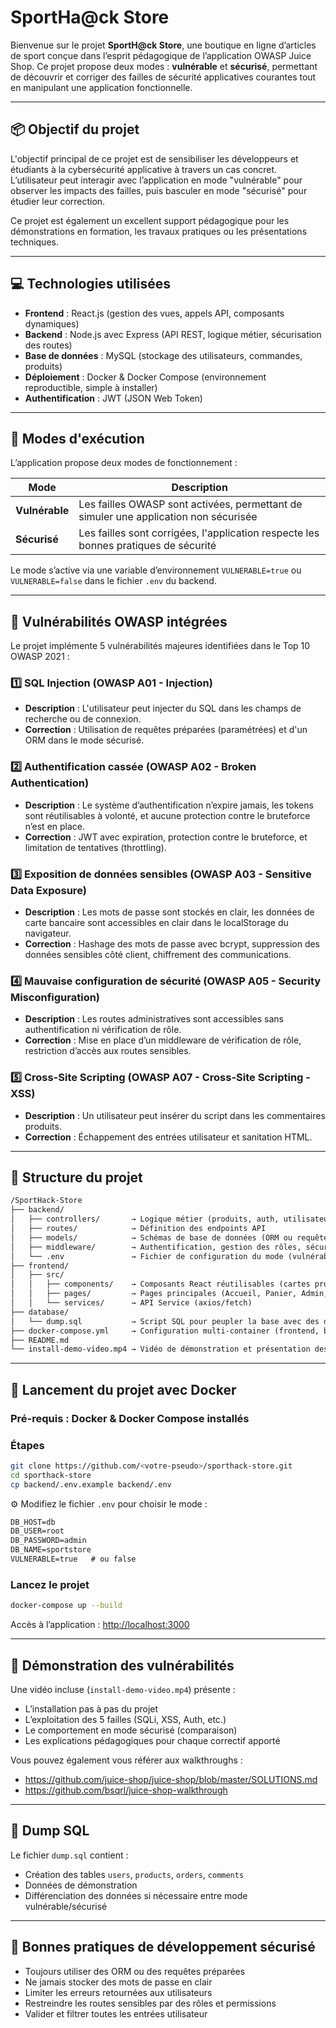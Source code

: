 # SportHa@ck Store

Bienvenue sur le projet **SportH@ck Store**, une boutique en ligne d’articles de sport conçue dans l’esprit pédagogique de l’application OWASP Juice Shop. Ce projet propose deux modes : **vulnérable** et **sécurisé**, permettant de découvrir et corriger des failles de sécurité applicatives courantes tout en manipulant une application fonctionnelle.

---

## 📦 Objectif du projet

L'objectif principal de ce projet est de sensibiliser les développeurs et étudiants à la cybersécurité applicative à travers un cas concret. L’utilisateur peut interagir avec l’application en mode "vulnérable" pour observer les impacts des failles, puis basculer en mode "sécurisé" pour étudier leur correction.

Ce projet est également un excellent support pédagogique pour les démonstrations en formation, les travaux pratiques ou les présentations techniques.

---

## 💻 Technologies utilisées

- **Frontend** : React.js (gestion des vues, appels API, composants dynamiques)
- **Backend** : Node.js avec Express (API REST, logique métier, sécurisation des routes)
- **Base de données** : MySQL (stockage des utilisateurs, commandes, produits)
- **Déploiement** : Docker & Docker Compose (environnement reproductible, simple à installer)
- **Authentification** : JWT (JSON Web Token)

---

## 🔁 Modes d'exécution

L’application propose deux modes de fonctionnement :

| Mode           | Description                                                                          |
| -------------- | ------------------------------------------------------------------------------------ |
| **Vulnérable** | Les failles OWASP sont activées, permettant de simuler une application non sécurisée |
| **Sécurisé**   | Les failles sont corrigées, l'application respecte les bonnes pratiques de sécurité  |

Le mode s’active via une variable d’environnement `VULNERABLE=true` ou `VULNERABLE=false` dans le fichier `.env` du backend.

---

## 🔐 Vulnérabilités OWASP intégrées

Le projet implémente 5 vulnérabilités majeures identifiées dans le Top 10 OWASP 2021 :

### 1️⃣ SQL Injection (OWASP A01 - Injection)

- **Description** : L'utilisateur peut injecter du SQL dans les champs de recherche ou de connexion.
- **Correction** : Utilisation de requêtes préparées (paramétrées) et d'un ORM dans le mode sécurisé.

### 2️⃣ Authentification cassée (OWASP A02 - Broken Authentication)

- **Description** : Le système d’authentification n’expire jamais, les tokens sont réutilisables à volonté, et aucune protection contre le bruteforce n’est en place.
- **Correction** : JWT avec expiration, protection contre le bruteforce, et limitation de tentatives (throttling).

### 3️⃣ Exposition de données sensibles (OWASP A03 - Sensitive Data Exposure)

- **Description** : Les mots de passe sont stockés en clair, les données de carte bancaire sont accessibles en clair dans le localStorage du navigateur.
- **Correction** : Hashage des mots de passe avec bcrypt, suppression des données sensibles côté client, chiffrement des communications.

### 4️⃣ Mauvaise configuration de sécurité (OWASP A05 - Security Misconfiguration)

- **Description** : Les routes administratives sont accessibles sans authentification ni vérification de rôle.
- **Correction** : Mise en place d’un middleware de vérification de rôle, restriction d’accès aux routes sensibles.

### 5️⃣ Cross-Site Scripting (OWASP A07 - Cross-Site Scripting - XSS)

- **Description** : Un utilisateur peut insérer du script dans les commentaires produits.
- **Correction** : Échappement des entrées utilisateur et sanitation HTML.

---

## 📂 Structure du projet

```txt
/SportHack-Store
├── backend/
│   ├── controllers/       → Logique métier (produits, auth, utilisateurs)
│   ├── routes/            → Définition des endpoints API
│   ├── models/            → Schémas de base de données (ORM ou requêtes)
│   ├── middleware/        → Authentification, gestion des rôles, sécurité
│   └── .env               → Fichier de configuration du mode (vulnérable/sécurisé)
├── frontend/
│   ├── src/
│   │   ├── components/    → Composants React réutilisables (cartes produits, formulaires, etc.)
│   │   ├── pages/         → Pages principales (Accueil, Panier, Admin, etc.)
│   │   └── services/      → API Service (axios/fetch)
├── database/
│   └── dump.sql           → Script SQL pour peupler la base avec des données d'exemple
├── docker-compose.yml     → Configuration multi-container (frontend, backend, db)
├── README.md
└── install-demo-video.mp4 → Vidéo de démonstration et présentation des failles
```

---

## 🚀 Lancement du projet avec Docker

### Pré-requis : Docker & Docker Compose installés

### Étapes

```bash
git clone https://github.com/<votre-pseudo>/sporthack-store.git
cd sporthack-store
cp backend/.env.example backend/.env
```

⚙️ Modifiez le fichier `.env` pour choisir le mode :

```txt
DB_HOST=db
DB_USER=root
DB_PASSWORD=admin
DB_NAME=sportstore
VULNERABLE=true   # ou false
```

### Lancez le projet

```bash
docker-compose up --build
```

Accès à l’application : [http://localhost:3000](http://localhost:3000)

---

## 🧪 Démonstration des vulnérabilités

Une vidéo incluse (`install-demo-video.mp4`) présente :

- L’installation pas à pas du projet
- L’exploitation des 5 failles (SQLi, XSS, Auth, etc.)
- Le comportement en mode sécurisé (comparaison)
- Les explications pédagogiques pour chaque correctif apporté

Vous pouvez également vous référer aux walkthroughs :

- <https://github.com/juice-shop/juice-shop/blob/master/SOLUTIONS.md>
- <https://github.com/bsqrl/juice-shop-walkthrough>

---

## 📄 Dump SQL

Le fichier `dump.sql` contient :

- Création des tables `users`, `products`, `orders`, `comments`
- Données de démonstration
- Différenciation des données si nécessaire entre mode vulnérable/sécurisé

---

## 📘 Bonnes pratiques de développement sécurisé

- Toujours utiliser des ORM ou des requêtes préparées
- Ne jamais stocker des mots de passe en clair
- Limiter les erreurs retournées aux utilisateurs
- Restreindre les routes sensibles par des rôles et permissions
- Valider et filtrer toutes les entrées utilisateur
